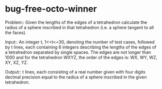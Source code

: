 # bug-free-octo-winner
Problem::
Given the lengths of the edges of a tetrahedron calculate the radius of a sphere inscribed in that tetrahedron (i.e. a sphere tangent to all the faces).

Input::
An integer t, 1<=t<=30, denoting the number of test cases, followed by t lines, each containing 6 integers describing the lengths of the edges of a tetrahedron separated by single spaces. The edges are not longer than 1000 and for the tetrahedron WXYZ, the order of the edges is: WX, WY, WZ, XY, XZ, YZ.

Output::
t lines, each consisting of a real number given with four digits decimal precision equal to the radius of a sphere inscribed in the given tetrahedron.
